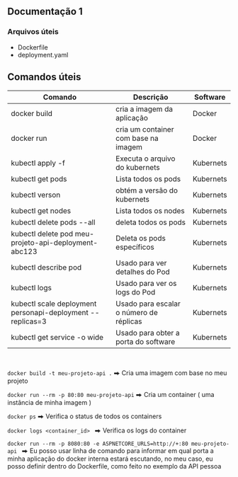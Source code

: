 ## Documentação 1


### Arquivos úteis

* Dockerfile
* deployment.yaml

## Comandos úteis

| Comando | Descrição | Software | 
|-------|--------| -------- |
| docker build| cria a imagem da aplicação| Docker|
| docker run | cria um container com base na imagem| Docker | 
| kubectl apply -f | Executa o arquivo do kubernets| Kubernets|
|kubectl get pods| Lista todos os pods| Kubernets |
|kubectl verson|obtém a versão do kubernets| Kubernets|
|kubectl get nodes| Lista todos os nodes| Kubernets |
|kubectl delete pods --all | deleta todos os pods| Kubernets |
| kubectl delete pod meu-projeto-api-deployment-abc123 |Deleta os pods específicos | Kubernets |
| kubectl describe pod <nome-do-pod> | Usado para ver detalhes do Pod| Kubernets|
|kubectl logs <nome-do-pod> | Usado para ver os logs do Pod| Kubernets |
| kubectl scale deployment personapi-deployment --replicas=3| Usado para escalar o número de réplicas| Kubernets|
|kubectl get service -o wide| Usado para obter a porta do software | Kubernets |

<br>

`docker build -t meu-projeto-api .` ⮕ Cria uma imagem com base no meu projeto

`docker run --rm -p 80:80 meu-projeto-api` ⮕ Cria um container ( uma instância de minha imagem )

`docker ps` ⮕ Verifica o status de todos os containers


`docker logs <container_id> ` ⮕ Verifica os logs do container


`docker run --rm -p 8080:80 -e ASPNETCORE_URLS=http://+:80 meu-projeto-api
` ⮕ Eu posso usar linha de comando para informar em qual porta a minha aplicação do docker interna estará escutando, no meu caso, eu posso definir dentro do Dockerfile, como feito no exemplo da API pessoa